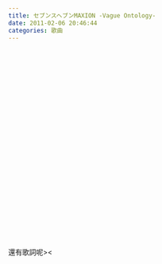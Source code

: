 ```yaml
---
title: セブンスヘブンMAXION -Vague Ontology-
date: 2011-02-06 20:46:44
categories: 歌曲
---
```


<object height="385" width="480"><param name="movie" value="http://www.youtube.com/v/sfIqxhbuB4o?fs=1&hl=zh_TW&rel=0"></param><param name="allowFullScreen" value="true"></param><param name="allowscriptaccess" value="always"></param><embed allowfullscreen="true" allowscriptaccess="always" height="385" src="http://www.youtube.com/v/sfIqxhbuB4o?fs=1&hl=zh_TW&rel=0" type="application/x-shockwave-flash" width="480"></embed></object>

還有歌詞呢&gt;&lt;